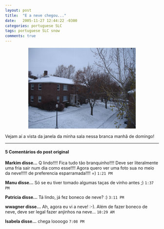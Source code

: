 ```yaml
---
layout: post
title:  "E a neve chegou..."
date:   2005-11-27 12:44:22 -0300
categories: portuguese SLC
tags: portuguese SLC snow
comments: true
---
```


<center><img class="image post-image" src="/images/vista_sala_neve_low.jpg" width="70%"></center>

Vejam aí a vista da janela da minha sala nessa branca manhã de domingo!

---

#### 5 Comentários do post original

**Markim disse...**
Q lindo!!!! Fica tudo tão branquinho!!!! Deve ser literalmente uma fria sair num dia como esse!!!! Agora quero ver uma foto sua no meio da neve!!!!! de preferencia esparramada!!!! =)  `1:21 PM`  
 
**Manu disse...**
Só se eu tiver tomado algumas taças de vinho antes ;) `1:37 PM`  
 
**Patricia disse...**
Tá lindo, já fez boneco de neve? :)  `3:11 PM`  
 
**wwagner disse...**
Ah, agora eu vi a neve! :-). Além de fazer boneco de neve, deve ser legal fazer anjinhos na neve... `10:29 AM`  
 
**Isabela disse...**
chega loooogo `7:08 PM`  